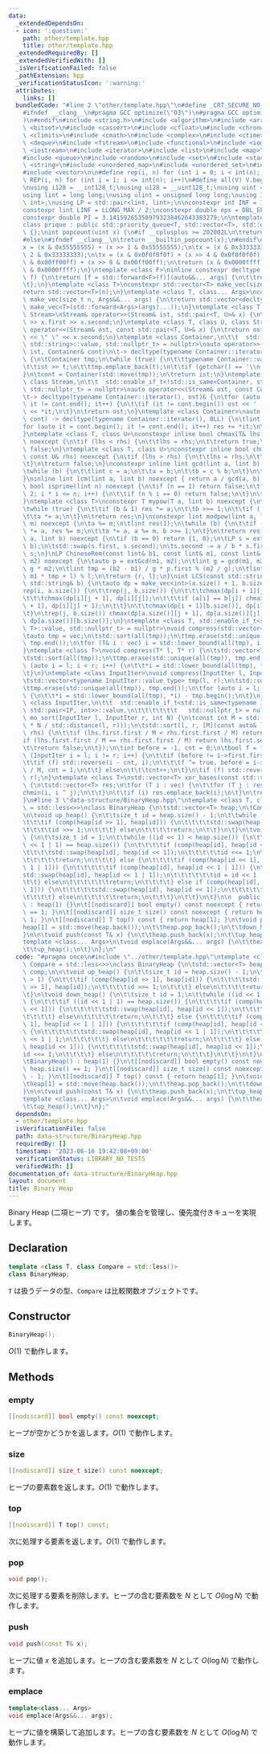 ```yaml
---
data:
  _extendedDependsOn:
  - icon: ':question:'
    path: other/template.hpp
    title: other/template.hpp
  _extendedRequiredBy: []
  _extendedVerifiedWith: []
  _isVerificationFailed: false
  _pathExtension: hpp
  _verificationStatusIcon: ':warning:'
  attributes:
    links: []
  bundledCode: "#line 2 \"other/template.hpp\"\n#define _CRT_SECURE_NO_WARNINGS\n\
    #ifndef __clang__\n#pragma GCC optimize(\"O3\")\n#pragma GCC optimize(\"unroll-loops\"\
    )\n#endif\n#include <string.h>\n#include <algorithm>\n#include <array>\n#include\
    \ <bitset>\n#include <cassert>\n#include <cfloat>\n#include <chrono>\n#include\
    \ <climits>\n#include <cmath>\n#include <complex>\n#include <ctime>\n#include\
    \ <deque>\n#include <fstream>\n#include <functional>\n#include <iomanip>\n#include\
    \ <iostream>\n#include <iterator>\n#include <list>\n#include <map>\n#include <memory>\n\
    #include <queue>\n#include <random>\n#include <set>\n#include <stack>\n#include\
    \ <string>\n#include <unordered_map>\n#include <unordered_set>\n#include <utility>\n\
    #include <vector>\n\n#define rep(i, n) for (int i = 0; i < int(n); i++)\n#define\
    \ REP(i, n) for (int i = 1; i <= int(n); i++)\n#define all(V) V.begin(), V.end()\n\
    \nusing i128 = __int128_t;\nusing u128 = __uint128_t;\nusing uint = unsigned int;\n\
    using lint = long long;\nusing ulint = unsigned long long;\nusing IP = std::pair<int,\
    \ int>;\nusing LP = std::pair<lint, lint>;\n\nconstexpr int INF = INT_MAX / 2;\n\
    constexpr lint LINF = LLONG_MAX / 2;\nconstexpr double eps = DBL_EPSILON * 10;\n\
    constexpr double PI = 3.141592653589793238462643383279;\n\ntemplate <class T>\n\
    class prique : public std::priority_queue<T, std::vector<T>, std::greater<T>>\
    \ {};\nint popcount(uint x) {\n#if __cplusplus >= 202002L\n\treturn std::popcount(x);\n\
    #else\n#ifndef __clang__\n\treturn __builtin_popcount(x);\n#endif\n#endif\n\t\
    x = (x & 0x55555555) + (x >> 1 & 0x55555555);\n\tx = (x & 0x33333333) + (x >>\
    \ 2 & 0x33333333);\n\tx = (x & 0x0f0f0f0f) + (x >> 4 & 0x0f0f0f0f);\n\tx = (x\
    \ & 0x00ff00ff) + (x >> 8 & 0x00ff00ff);\n\treturn (x & 0x0000ffff) + (x >> 16\
    \ & 0x0000ffff);\n}\ntemplate <class F>\ninline constexpr decltype(auto) lambda_fix(F&&\
    \ f) {\n\treturn [f = std::forward<F>(f)](auto&&... args) {\n\t\treturn f(f, std::forward<decltype(args)>(args)...);\n\
    \t};\n}\ntemplate <class T>\nconstexpr std::vector<T> make_vec(size_t n) {\n\t\
    return std::vector<T>(n);\n}\ntemplate <class T, class... Args>\nconstexpr auto\
    \ make_vec(size_t n, Args&&... args) {\n\treturn std::vector<decltype(make_vec<T>(args...))>(n,\
    \ make_vec<T>(std::forward<Args>(args)...));\n}\ntemplate <class T, class U, class\
    \ Stream>\nStream& operator>>(Stream& ist, std::pair<T, U>& x) {\n\treturn ist\
    \ >> x.first >> x.second;\n}\ntemplate <class T, class U, class Stream>\nStream&\
    \ operator<<(Stream& ost, const std::pair<T, U>& x) {\n\treturn ost << x.first\
    \ << \" \" << x.second;\n}\ntemplate <class Container,\n\t\t  std::enable_if_t<!std::is_same<Container,\
    \ std::string>::value, std::nullptr_t> = nullptr>\nauto operator>>(std::istream&\
    \ ist, Container& cont)\n\t-> decltype(typename Container::iterator(), std::cin)&\
    \ {\n\tContainer tmp;\n\twhile (true) {\n\t\ttypename Container::value_type t;\n\
    \t\tist >> t;\n\t\ttmp.emplace_back(t);\n\t\tif (getchar() == '\\n') break;\n\t\
    }\n\tcont = Container(std::move(tmp));\n\treturn ist;\n}\ntemplate <class Container,\
    \ class Stream,\n\t\t  std::enable_if_t<!std::is_same<Container, std::string>::value,\
    \ std::nullptr_t> = nullptr>\nauto operator<<(Stream& ost, const Container& cont)\n\
    \t-> decltype(typename Container::iterator(), ost)& {\n\tfor (auto it = cont.begin();\
    \ it != cont.end(); it++) {\n\t\tif (it != cont.begin()) ost << ' ';\n\t\tost\
    \ << *it;\n\t}\n\treturn ost;\n}\ntemplate <class Container>\nauto sum(const Container&\
    \ cont) -> decltype(typename Container::iterator(), 0LL) {\n\tlint res = 0;\n\t\
    for (auto it = cont.begin(); it != cont.end(); it++) res += *it;\n\treturn res;\n\
    }\ntemplate <class T, class U>\nconstexpr inline bool chmax(T& lhs, const U& rhs)\
    \ noexcept {\n\tif (lhs < rhs) {\n\t\tlhs = rhs;\n\t\treturn true;\n\t}\n\treturn\
    \ false;\n}\ntemplate <class T, class U>\nconstexpr inline bool chmin(T& lhs,\
    \ const U& rhs) noexcept {\n\tif (lhs > rhs) {\n\t\tlhs = rhs;\n\t\treturn true;\n\
    \t}\n\treturn false;\n}\nconstexpr inline lint gcd(lint a, lint b) noexcept {\n\
    \twhile (b) {\n\t\tlint c = a;\n\t\ta = b;\n\t\tb = c % b;\n\t}\n\treturn a;\n\
    }\ninline lint lcm(lint a, lint b) noexcept { return a / gcd(a, b) * b; }\nconstexpr\
    \ bool isprime(lint n) noexcept {\n\tif (n == 1) return false;\n\tfor (int i =\
    \ 2; i * i <= n; i++) {\n\t\tif (n % i == 0) return false;\n\t}\n\treturn true;\n\
    }\ntemplate <class T>\nconstexpr T mypow(T a, lint b) noexcept {\n\tT res(1);\n\
    \twhile (true) {\n\t\tif (b & 1) res *= a;\n\t\tb >>= 1;\n\t\tif (!b) break;\n\
    \t\ta *= a;\n\t}\n\treturn res;\n}\nconstexpr lint modpow(lint a, lint b, lint\
    \ m) noexcept {\n\ta %= m;\n\tlint res(1);\n\twhile (b) {\n\t\tif (b & 1) res\
    \ *= a, res %= m;\n\t\ta *= a, a %= m, b >>= 1;\n\t}\n\treturn res;\n}\nLP extGcd(lint\
    \ a, lint b) noexcept {\n\tif (b == 0) return {1, 0};\n\tLP s = extGcd(b, a %\
    \ b);\n\tstd::swap(s.first, s.second);\n\ts.second -= a / b * s.first;\n\treturn\
    \ s;\n}\nLP ChineseRem(const lint& b1, const lint& m1, const lint& b2, const lint&\
    \ m2) noexcept {\n\tauto p = extGcd(m1, m2);\n\tlint g = gcd(m1, m2), l = m1 /\
    \ g * m2;\n\tlint tmp = (b2 - b1) / g * p.first % (m2 / g);\n\tlint r = (b1 +\
    \ m1 * tmp + l) % l;\n\treturn {r, l};\n}\nint LCS(const std::string& a, const\
    \ std::string& b) {\n\tauto dp = make_vec<int>(a.size() + 1, b.size() + 1);\n\t\
    rep(i, a.size()) {\n\t\trep(j, b.size()) {\n\t\t\tchmax(dp[i + 1][j], dp[i][j]);\n\
    \t\t\tchmax(dp[i][j + 1], dp[i][j]);\n\t\t\tif (a[i] == b[j]) chmax(dp[i + 1][j\
    \ + 1], dp[i][j] + 1);\n\t\t}\n\t\tchmax(dp[i + 1][b.size()], dp[i][b.size()]);\n\
    \t}\n\trep(j, b.size()) chmax(dp[a.size()][j + 1], dp[a.size()][j]);\n\treturn\
    \ dp[a.size()][b.size()];\n}\ntemplate <class T, std::enable_if_t<std::is_convertible<int,\
    \ T>::value, std::nullptr_t> = nullptr>\nvoid compress(std::vector<T>& vec) {\n\
    \tauto tmp = vec;\n\tstd::sort(all(tmp));\n\ttmp.erase(std::unique(all(tmp)),\
    \ tmp.end());\n\tfor (T& i : vec) i = std::lower_bound(all(tmp), i) - tmp.begin();\n\
    }\ntemplate <class T>\nvoid compress(T* l, T* r) {\n\tstd::vector<T> tmp(l, r);\n\
    \tstd::sort(all(tmp));\n\ttmp.erase(std::unique(all(tmp)), tmp.end());\n\tfor\
    \ (auto i = l; i < r; i++) {\n\t\t*i = std::lower_bound(all(tmp), *i) - tmp.begin();\n\
    \t}\n}\ntemplate <class InputIter>\nvoid compress(InputIter l, InputIter r) {\n\
    \tstd::vector<typename InputIter::value_type> tmp(l, r);\n\tstd::sort(all(tmp));\n\
    \ttmp.erase(std::unique(all(tmp)), tmp.end());\n\tfor (auto i = l; i < r; i++)\
    \ {\n\t\t*i = std::lower_bound(all(tmp), *i) - tmp.begin();\n\t}\n}\ntemplate\
    \ <class InputIter,\n\t\t  std::enable_if_t<std::is_same<typename InputIter::value_type,\
    \ std::pair<IP, int>>::value,\n\t\t\t\t\t\t   std::nullptr_t> = nullptr>\nvoid\
    \ mo_sort(InputIter l, InputIter r, int N) {\n\tconst int M = std::max(1.0, std::sqrt(lint(N)\
    \ * N / std::distance(l, r)));\n\tstd::sort(l, r, [M](const auto& lhs, const auto&\
    \ rhs) {\n\t\tif (lhs.first.first / M < rhs.first.first / M) return true;\n\t\t\
    if (lhs.first.first / M == rhs.first.first / M) return lhs.first.second < rhs.first.second;\n\
    \t\treturn false;\n\t});\n\tint before = -1, cnt = 0;\n\tbool f = false;\n\tfor\
    \ (InputIter i = l; i != r; i++) {\n\t\tif (before != i->first.first / M) {\n\t\
    \t\tif (f) std::reverse(i - cnt, i);\n\t\t\tf ^= true, before = i->first.first\
    \ / M, cnt = 1;\n\t\t} else\n\t\t\tcnt++;\n\t}\n\tif (f) std::reverse(r - cnt,\
    \ r);\n}\ntemplate <class T>\nstd::vector<T> xor_bases(const std::vector<T>& vec)\
    \ {\n\tstd::vector<T> res;\n\tfor (T i : vec) {\n\t\tfor (T j : res) {\n\t\t\t\
    chmin(i, i ^ j);\n\t\t}\n\t\tif (i) res.emplace_back(i);\n\t}\n\treturn res;\n\
    }\n#line 3 \"data-structure/BinaryHeap.hpp\"\ntemplate <class T, class Compare\
    \ = std::less<>>\nclass BinaryHeap {\n\tstd::vector<T> heap;\n\tCompare comp;\n\
    \n\tvoid up_heap() {\n\t\tsize_t id = heap.size() - 1;\n\t\twhile (id > 1) {\n\
    \t\t\tif (comp(heap[id >> 1], heap[id])) {\n\t\t\t\tstd::swap(heap[id >> 1], heap[id]);\n\
    \t\t\t\tid >>= 1;\n\t\t\t} else\n\t\t\t\treturn;\n\t\t}\n\t}\n\tvoid down_heap()\
    \ {\n\t\tsize_t id = 1;\n\t\twhile ((id << 1) < heap.size()) {\n\t\t\tif ((id\
    \ << 1 | 1) == heap.size()) {\n\t\t\t\tif (comp(heap[id], heap[id << 1])) {\n\t\
    \t\t\t\tstd::swap(heap[id], heap[id << 1]);\n\t\t\t\t\tid <<= 1;\n\t\t\t\t} else\n\
    \t\t\t\t\treturn;\n\t\t\t} else {\n\t\t\t\tif (comp(heap[id << 1], heap[id <<\
    \ 1 | 1])) {\n\t\t\t\t\tif (comp(heap[id], heap[id << 1 | 1])) {\n\t\t\t\t\t\t\
    std::swap(heap[id], heap[id << 1 | 1]);\n\t\t\t\t\t\tid = id << 1 | 1;\n\t\t\t\
    \t\t} else\n\t\t\t\t\t\treturn;\n\t\t\t\t} else if (comp(heap[id], heap[id <<\
    \ 1])) {\n\t\t\t\t\tstd::swap(heap[id], heap[id << 1]);\n\t\t\t\t\tid <<= 1;\n\
    \t\t\t\t} else\n\t\t\t\t\treturn;\n\t\t\t}\n\t\t}\n\t}\n\n  public:\n\tBinaryHeap()\
    \ : heap(1) {}\n\t[[nodiscard]] bool empty() const noexcept { return heap.size()\
    \ == 1; }\n\t[[nodiscard]] size_t size() const noexcept { return heap.size() -\
    \ 1; }\n\t[[nodiscard]] T top() const { return heap[1]; }\n\tvoid pop() {\n\t\t\
    heap[1] = std::move(heap.back());\n\t\theap.pop_back();\n\t\tdown_heap();\n\t\
    }\n\n\tvoid push(const T& x) {\n\t\theap.push_back(x);\n\t\tup_heap();\n\t}\n\t\
    template <class... Args>\n\tvoid emplace(Args&&... args) {\n\t\theap.emplace_back(std::forward<Args...>(args...));\n\
    \t\tup_heap();\n\t}\n};\n"
  code: "#pragma once\n#include \"../other/template.hpp\"\ntemplate <class T, class\
    \ Compare = std::less<>>\nclass BinaryHeap {\n\tstd::vector<T> heap;\n\tCompare\
    \ comp;\n\n\tvoid up_heap() {\n\t\tsize_t id = heap.size() - 1;\n\t\twhile (id\
    \ > 1) {\n\t\t\tif (comp(heap[id >> 1], heap[id])) {\n\t\t\t\tstd::swap(heap[id\
    \ >> 1], heap[id]);\n\t\t\t\tid >>= 1;\n\t\t\t} else\n\t\t\t\treturn;\n\t\t}\n\
    \t}\n\tvoid down_heap() {\n\t\tsize_t id = 1;\n\t\twhile ((id << 1) < heap.size())\
    \ {\n\t\t\tif ((id << 1 | 1) == heap.size()) {\n\t\t\t\tif (comp(heap[id], heap[id\
    \ << 1])) {\n\t\t\t\t\tstd::swap(heap[id], heap[id << 1]);\n\t\t\t\t\tid <<= 1;\n\
    \t\t\t\t} else\n\t\t\t\t\treturn;\n\t\t\t} else {\n\t\t\t\tif (comp(heap[id <<\
    \ 1], heap[id << 1 | 1])) {\n\t\t\t\t\tif (comp(heap[id], heap[id << 1 | 1]))\
    \ {\n\t\t\t\t\t\tstd::swap(heap[id], heap[id << 1 | 1]);\n\t\t\t\t\t\tid = id\
    \ << 1 | 1;\n\t\t\t\t\t} else\n\t\t\t\t\t\treturn;\n\t\t\t\t} else if (comp(heap[id],\
    \ heap[id << 1])) {\n\t\t\t\t\tstd::swap(heap[id], heap[id << 1]);\n\t\t\t\t\t\
    id <<= 1;\n\t\t\t\t} else\n\t\t\t\t\treturn;\n\t\t\t}\n\t\t}\n\t}\n\n  public:\n\
    \tBinaryHeap() : heap(1) {}\n\t[[nodiscard]] bool empty() const noexcept { return\
    \ heap.size() == 1; }\n\t[[nodiscard]] size_t size() const noexcept { return heap.size()\
    \ - 1; }\n\t[[nodiscard]] T top() const { return heap[1]; }\n\tvoid pop() {\n\t\
    \theap[1] = std::move(heap.back());\n\t\theap.pop_back();\n\t\tdown_heap();\n\t\
    }\n\n\tvoid push(const T& x) {\n\t\theap.push_back(x);\n\t\tup_heap();\n\t}\n\t\
    template <class... Args>\n\tvoid emplace(Args&&... args) {\n\t\theap.emplace_back(std::forward<Args...>(args...));\n\
    \t\tup_heap();\n\t}\n};"
  dependsOn:
  - other/template.hpp
  isVerificationFile: false
  path: data-structure/BinaryHeap.hpp
  requiredBy: []
  timestamp: '2023-06-16 19:42:08+09:00'
  verificationStatus: LIBRARY_NO_TESTS
  verifiedWith: []
documentation_of: data-structure/BinaryHeap.hpp
layout: document
title: Binary Heap
---
```


Binary Heap (二項ヒープ) です。
値の集合を管理し、優先度付きキューを実現します。

## Declaration
```cpp
template <class T, class Compare = std::less()>
class BinaryHeap;
```

`T` は扱うデータの型、`Compare` は比較関数オブジェクトです。

## Constructor
```cpp
BinaryHeap();
```

$O(1)$ で動作します。

## Methods

### empty
```cpp
[[nodiscard]] bool empty() const noexcept;
```

ヒープが空かどうかを返します。$O(1)$ で動作します。

### size
```cpp
[[nodiscard]] size_t size() const noexcept;
```

ヒープの要素数を返します。$O(1)$ で動作します。

### top
```cpp
[[nodiscard]] T top() const;
```

次に処理する要素を返します。$O(1)$ で動作します。

### pop
```cpp
void pop();
```

次に処理する要素を削除します。ヒープの含む要素数を $N$ として $O(\log N)$ で動作します。

### push
```cpp
void push(const T& x);
```

ヒープに値 $x$ を追加します。ヒープの含む要素数を $N$ として $O(\log N)$ で動作します。

### emplace
```cpp
template<class... Args>
void emplace(Args&&... args);
```

ヒープに値を構築して追加します。ヒープの含む要素数を $N$ として $O(\log N)$ で動作します。